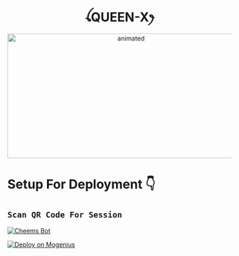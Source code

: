 <h1 align="center">ꪶQUEEN-Xꫂ<br></h1>
<p align="center">
<img src="https://pps.whatsapp.net/v/t61.24694-24/321181181_168858575856725_862666054410577068_n.jpg?ccb=11-4&oh=01_AdT066V_4JbuGq_E5Pdrf03hnVMDxto71BqS_aThh9WLGw&oe=63E1CB9F" alt="animated" width="540" height="280" />
</p>

# Setup For Deployment 👇

## `Scan QR Code For Session`
[![Cheems Bot](https://repl.it/badge/github/quiec/whatsasena)](https://replit.com/@DGXeon/Cheems-Bot-Multi-Device-Qr-Code-Generator?output%20only=1&lite=1#index.js)


[![Deploy on Mogenius](https://telegra.ph/file/946d83b461457a3c1598c.png)](https://studio.mogenius.com/studio/cloud-space/cloud-space-overview)



